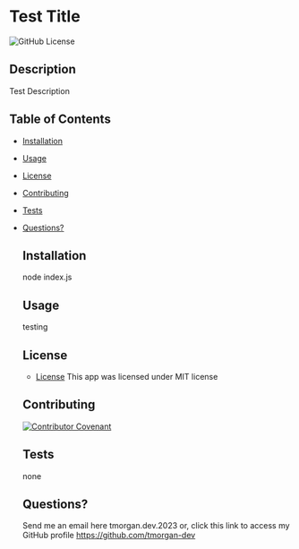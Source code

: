 # Test Title
  ![GitHub License](https://img.shields.io/badge/license-MIT-green.svg)
  ## Description
  Test Description
  ## Table of Contents
  - [Installation](#installation)
- [Usage](#usage)
- [License](#license)
- [Contributing](#contributing)
- [Tests](#tests)
- [Questions?](#questions)
  ## Installation
  node index.js
  ## Usage
  testing
  ## License
  * [License](https://opensource.org/license/mit/)
  This app was licensed under MIT license
  ## Contributing
  
  [![Contributor Covenant](https://img.shields.io/badge/Contributor%20Covenant-2.1-4baaaa.svg)](./assets/code_of_conduct.md)
  ## Tests
  none
  ## Questions?
  Send me an email here tmorgan.dev.2023 or, click this link to access my GitHub profile https://github.com/tmorgan-dev

